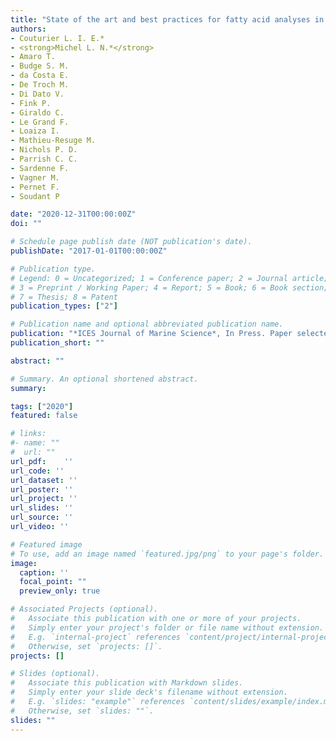 ```yaml
---
title: "State of the art and best practices for fatty acid analyses in aquatic sciences"
authors:
- Couturier L. I. E.*
- <strong>Michel L. N.*</strong>
- Amaro T.
- Budge S. M. 
- da Costa E.
- De Troch M.
- Di Dato V.
- Fink P.
- Giraldo C.
- Le Grand F.
- Loaiza I.
- Mathieu-Resuge M. 
- Nichols P. D.
- Parrish C. C.
- Sardenne F.
- Vagner M.
- Pernet F.
- Soudant P

date: "2020-12-31T00:00:00Z"
doi: ""

# Schedule page publish date (NOT publication's date).
publishDate: "2017-01-01T00:00:00Z"

# Publication type.
# Legend: 0 = Uncategorized; 1 = Conference paper; 2 = Journal article;
# 3 = Preprint / Working Paper; 4 = Report; 5 = Book; 6 = Book section;
# 7 = Thesis; 8 = Patent
publication_types: ["2"]

# Publication name and optional abbreviated publication name.
publication: "*ICES Journal of Marine Science*, In Press. Paper selected as **Editor’s Choice**. *Shared first authorship"
publication_short: ""

abstract: ""

# Summary. An optional shortened abstract.
summary: 

tags: ["2020"]
featured: false

# links:
#- name: ""
#  url: ""
url_pdf:	''
url_code: ''
url_dataset: ''
url_poster: ''
url_project: ''
url_slides: ''
url_source: ''
url_video: ''

# Featured image
# To use, add an image named `featured.jpg/png` to your page's folder. 
image:
  caption: ''
  focal_point: ""
  preview_only: true

# Associated Projects (optional).
#   Associate this publication with one or more of your projects.
#   Simply enter your project's folder or file name without extension.
#   E.g. `internal-project` references `content/project/internal-project/index.md`.
#   Otherwise, set `projects: []`.
projects: []

# Slides (optional).
#   Associate this publication with Markdown slides.
#   Simply enter your slide deck's filename without extension.
#   E.g. `slides: "example"` references `content/slides/example/index.md`.
#   Otherwise, set `slides: ""`.
slides: ""
---
```

